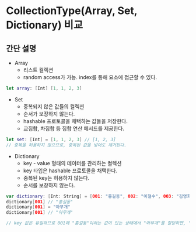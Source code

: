 # CollectionType(Array, Set, Dictionary) 비교

## 간단 설명
- Array
    - 리스트 컬렉션
    - random access가 가능. index를 통해 요소에 접근할 수 있다.

```swift
let array: [Int] [1, 1, 2, 3]
```

- Set
    - 중복되지 않은 값들의 컬렉션
    - 순서가 보장하지 않는다.
    - hashable 프로토콜을 채택하는 값들을 저장한다.
    - 교집합, 차집합 등 집합 연산 메서드를 제공한다.

```swift
let set: [Int] = [1, 1, 2, 3] // [1, 2, 3]
// 중복을 허용하지 않으므로, 중복된 값을 넣어도 제거된다.
```

- Dictionary
    - key - value 형태의 데이터를 관리하는 컬렉션
    - key 타입은 hashable 프로토콜을 채택한다.
    - 중복된 key는 허용하지 않는다.
    - 순서를 보장하지 않는다.

```swift
var dictionary: [Int: String] = [001: "홍길동", 002: "이철수", 003: "김영희"]
dictionary[001] // "홍길동"
dictionary[001] = "아무개"
dictionary[001] // "아무개"

// key 값은 유일하므로 001에 "홍길동"이라는 값이 있는 상태에서 "아무개"를 할당하면, "홍길동"이 "아무개"로 대치된다.
```